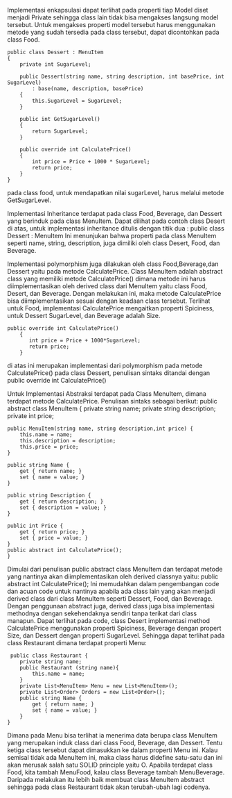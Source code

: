 Implementasi enkapsulasi dapat terlihat pada properti tiap Model diset menjadi Private sehingga class lain tidak bisa mengakses langsung model tersebut.
Untuk mengakses properti model tersebut harus menggunakan metode yang sudah tersedia pada class tersebut, dapat dicontohkan pada class Food.
```
public class Dessert : MenuItem
{
    private int SugarLevel;

    public Dessert(string name, string description, int basePrice, int SugarLevel)
        : base(name, description, basePrice)
    {
        this.SugarLevel = SugarLevel;
    }

    public int GetSugarLevel()
    {
        return SugarLevel;
    }

    public override int CalculatePrice()
    {
        int price = Price + 1000 * SugarLevel;
        return price;
    }
}
```
pada class food, untuk mendapatkan nilai sugarLevel, harus melalui metode GetSugarLevel.

Implementasi Inheritance terdapat pada class Food, Beverage, dan Dessert yang berinduk pada class MenuItem.
Dapat dilihat pada contoh class Desert di atas, untuk implementasi inheritance ditulis dengan titik dua :
public class Dessert : MenuItem
Ini menunjukan bahwa properti pada class MenuItem seperti name, string, description, juga dimiliki oleh class Desert, Food, dan Beverage.

Implementasi polymorphism juga dilakukan oleh class Food,Beverage,dan Dessert yaitu pada metode CalculatePrice. Class MenuItem adalah abstract class
yang memiliki metode CalculatePrice() dimana metode ini harus diimplementasikan oleh derived class dari MenuItem yaitu class Food, Desert, dan Beverage.
Dengan melakukan ini, maka metode CalculatePrice bisa diimplementasikan sesuai dengan keadaan class tersebut. Terlihat untuk Food, implementasi CalculatePrice
mengaitkan properti Spiciness, untuk Dessert SugarLevel, dan Beverage adalah Size.
```
public override int CalculatePrice()
    {
       int price = Price + 1000*SugarLevel;
       return price;
    }
```
di atas ini merupakan implementasi dari polymorphism pada metode CalculatePrice() pada class Dessert, penulisan sintaks ditandai dengan public override int CalculatePrice()

Untuk Implementasi Abstraksi terdapat pada Class MenuItem, dimana terdapat metode CalculatePrice. Penulisan sintaks sebagai berikut:
 public abstract class MenuItem {
    private string name;
    private string description;
    private int price;

    public MenuItem(string name, string description,int price) {
        this.name = name;
        this.description = description;
        this.price = price;
    }

    public string Name {
        get { return name; }
        set { name = value; }
    }

    public string Description {
        get { return description; }
        set { description = value; }
    }

    public int Price {
        get { return price; }
        set { price = value; }
    }
    public abstract int CalculatePrice();
    }
Dimulai dari penulisan public abstract class MenuItem dan terdapat metode yang nantinya akan diimplementasikan oleh derived classnya yaitu:
 public abstract int CalculatePrice();
Ini memudahkan dalam pengembangan code dan acuan code untuk nantinya apabila ada class lain yang akan menjadi derived class dari class MenuItem seperti
Dessert, Food, dan Beverage. Dengan penggunaan abstract juga, derived class juga bisa implementasi methodnya dengan sekehendaknya sendiri tanpa terikat dari class manapun.
Dapat terlihat pada code, class Desert implementasi method CalculatePrice menggunakan properti Spiciness, Beverage dengan propert Size, dan Dessert dengan properti SugarLevel.
Sehingga dapat terlihat pada class Restaurant dimana terdapat properti Menu:
```
 public class Restaurant {
    private string name;
    public Restaurant (string name){
        this.name = name;
    }
    private List<MenuItem> Menu = new List<MenuItem>();
    private List<Order> Orders = new List<Order>();
    public string Name {
        get { return name; }
        set { name = value; }
    }
}
```
Dimana pada Menu bisa terlihat ia menerima data berupa class MenuItem yang merupakan induk class dari class Food, Beverage, dan Dessert. Tentu ketiga class tersebut
dapat dimasukkan ke dalam properti Menu ini. Kalau semisal tidak ada MenuItem ini, maka class harus didefine satu-satu dan ini akan merusak salah satu SOLID principle yaitu O.
Apabila terdapat class Food, kita tambah MenuFood, kalau class Beverage tambah MenuBeverage. Daripada melakukan itu lebih baik membuat class MenuItem abstract sehingga pada class Restaurant
tidak akan terubah-ubah lagi codenya.

